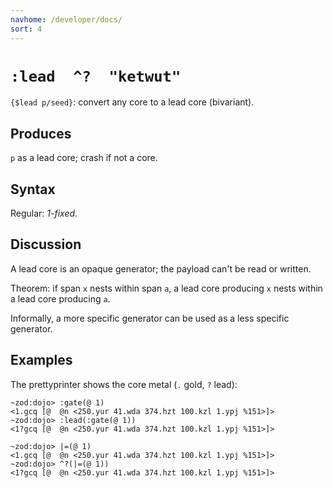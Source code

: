 ```yaml
---
navhome: /developer/docs/
sort: 4
---
```


# `:lead  ^?  "ketwut"`

`{$lead p/seed}`: convert any core to a lead core (bivariant).

## Produces

`p` as a lead core; crash if not a core.

## Syntax

Regular: *1-fixed*.

## Discussion

A lead core is an opaque generator; the payload can't be read or 
written.

Theorem: if span `x` nests within span `a`, a lead core producing
`x` nests within a lead core producing `a`.

Informally, a more specific generator can be used as a less
specific generator.

## Examples

The prettyprinter shows the core metal (`.` gold, `?` lead):

```
~zod:dojo> :gate(@ 1)
<1.gcq [@  @n <250.yur 41.wda 374.hzt 100.kzl 1.ypj %151>]>
~zod:dojo> :lead(:gate(@ 1))
<1?gcq [@  @n <250.yur 41.wda 374.hzt 100.kzl 1.ypj %151>]>
```

```
~zod:dojo> |=(@ 1)
<1.gcq [@  @n <250.yur 41.wda 374.hzt 100.kzl 1.ypj %151>]>
~zod:dojo> ^?(|=(@ 1))
<1?gcq [@  @n <250.yur 41.wda 374.hzt 100.kzl 1.ypj %151>]>
```

